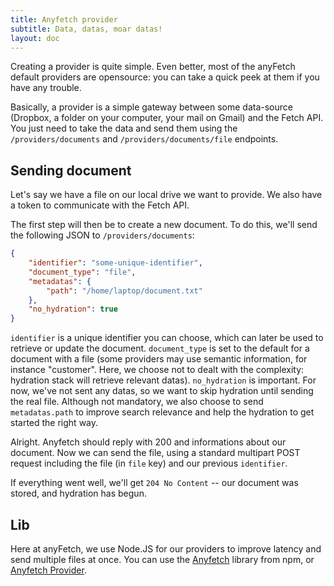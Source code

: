 ```yaml
---
title: Anyfetch provider
subtitle: Data, datas, moar datas!
layout: doc
---
```


Creating a provider is quite simple. Even better, most of the anyFetch default providers are opensource: you can take a quick peek at them if you have any trouble.

Basically, a provider is a simple gateway between some data-source (Dropbox, a folder on your computer, your mail on Gmail) and the Fetch API. You just need to take the data and send them using the `/providers/documents` and `/providers/documents/file` endpoints.

## Sending document
Let's say we have a file on our local drive we want to provide.
We also have a token to communicate with the Fetch API.

The first step will then be to create a new document. To do this, we'll send the following JSON to `/providers/documents`:

```json
{
	"identifier": "some-unique-identifier",
	"document_type": "file",
	"metadatas": {
		"path": "/home/laptop/document.txt"
	},
	"no_hydration": true
}
```

`identifier` is a unique identifier you can choose, which can later be used to retrieve or update the document.
`document_type` is set to the default for a document with a file (some providers may use semantic information, for instance "customer". Here, we choose not to dealt with the complexity: hydration stack will retrieve relevant datas).
`no_hydration` is important. For now, we've not sent any datas, so we want to skip hydration until sending the real file.
Although not mandatory, we also choose to send `metadatas.path` to improve search relevance and help the hydration to get started the right way.

Alright. Anyfetch should reply with 200 and informations about our document.
Now we can send the file, using a standard multipart POST request including the file (in `file` key) and our previous `identifier`.

If everything went well, we'll get `204 No Content` -- our document was stored, and hydration has begun.

## Lib
Here at anyFetch, we use Node.JS for our providers to improve latency and send multiple files at once. You can use the [Anyfetch](https://npmjs.org/package/anyfetch) library from npm, or [Anyfetch Provider](https://npmjs.org/package/anyfetch-provider).
